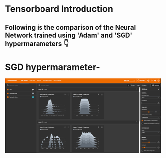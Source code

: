 # Tensorboard Introduction

## Following is the comparison of the Neural Network trained using 'Adam' and 'SGD' hypermarameters 👇


# SGD hypermarameter-
![SGD](SGD.png)
